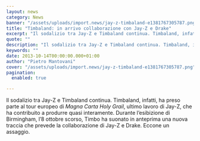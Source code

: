 ```yaml
---
layout: news
category: News
banner: "/assets/uploads/import.news/jay-z-timbaland-e1381767305787.png"
title: "Timbaland: in arrivo collaborazione con Jay-Z e Drake"
excerpt: "Il sodalizio tra Jay-Z e Timbaland continua. Timbaland, infatti, ha preso parte al tour europeo di Magna Carta Holy Grail, ultimo lavoro di Jay-Z, che ha contribuito a produrre quasi interamente. Durante l’esibizione di Birmingham, l’8 ottobre scorso, Timbo ha suonato in anteprima una nuova traccia che prevede la collaborazione di Jay-Z e Drake. Eccone [&hellip"
quote: ""
description: "Il sodalizio tra Jay-Z e Timbaland continua. Timbaland, infatti, ha preso parte al tour europeo di Magna Carta Holy Grail, ultimo lavoro di Jay-Z, che ha contribuito a produrre quasi interamente. Durante l’esibizione di Birmingham, l’8 ottobre scorso, Timbo ha suonato in anteprima una nuova traccia che prevede la collaborazione di Jay-Z e Drake. Eccone [&hellip"
keywords: ""
date: 2013-10-14T00:00:00.000+01:00
author: "Pietro Mantovani"
cover: "/assets/uploads/import.news/jay-z-timbaland-e1381767305787.png"
pagination:
  enabled: true

---
```


[](https://hotmc.com/timbaland-in-arrivo-collaborazione-con-jay-z-e-drake/jay-z-timbaland/)

Il sodalizio tra Jay-Z e Timbaland continua. Timbaland, infatti, ha preso parte al tour europeo di _Magna Carta Holy Grail_, ultimo lavoro di Jay-Z, che ha contribuito a produrre quasi interamente. Durante l’esibizione di Birmingham, l’8 ottobre scorso, Timbo ha suonato in anteprima una nuova traccia che prevede la collaborazione di Jay-Z e Drake. Eccone un assaggio.